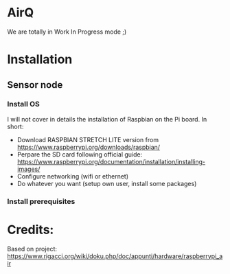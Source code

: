 # AirQ
We are totally in Work In Progress  mode ;)
# Installation
## Sensor node
### Install OS
I will not cover in details the installation of Raspbian on the Pi board.
In short: 
- Download RASPBIAN STRETCH LITE version from https://www.raspberrypi.org/downloads/raspbian/
- Perpare the SD card following official guide: https://www.raspberrypi.org/documentation/installation/installing-images/
- Configure networking (wifi or ethernet)
- Do whatever you want (setup own user, install some packages)
### Install prerequisites


# Credits:
Based on project:
https://www.rigacci.org/wiki/doku.php/doc/appunti/hardware/raspberrypi_air

